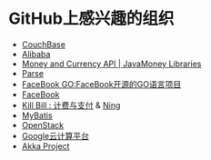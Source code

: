 GitHub上感兴趣的组织
====================
* [CouchBase](https://github.com/couchbase) 
* [Alibaba](https://github.com/alibaba)
* [Money and Currency API | JavaMoney Libraries](https://github.com/JavaMoney)
* [Parse](https://github.com/ParsePlatform)
* [FaceBook GO:FaceBook开源的GO语言项目](https://github.com/facebookgo)
* [FaceBook](https://github.com/facebook)
* [Kill Bill : 计费与支付](https://github.com/killbill/) & [Ning](https://github.com/ning/)
* [MyBatis](https://github.com/mybatis)
* [OpenStack](https://github.com/openstack)
* [Google云计算平台](https://github.com/googlecloudplatform)
* [Akka Project](https://github.com/akka)
